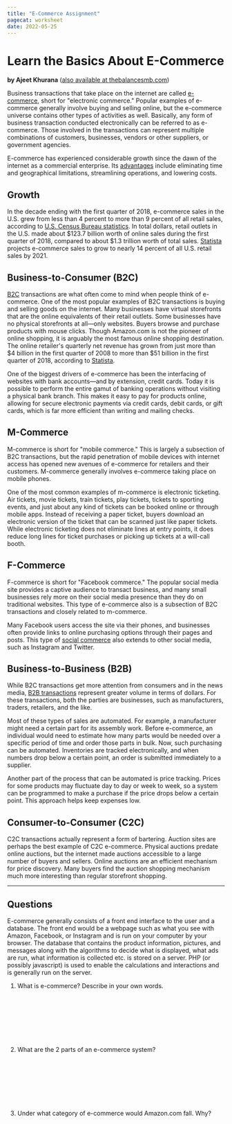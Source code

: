 ```yaml
---
title: "E-Commerce Assignment"
pagecat: worksheet
date: 2022-05-25
---
```


# Learn the Basics About E-Commerce 

**by Ajeet Khurana** 
([also available at thebalancesmb.com](https://www.thebalancesmb.com/let-s-ask-the-basic-question-what-is-ecommerce-1141599))

Business transactions that take place on the internet are called [e-commerce](https://www.thebalancesmb.com/how-does-ecommerce-work-understand-the-nuts-and-bolts-1141583), short for "electronic commerce." Popular examples of e-commerce generally involve buying and selling online, but the e-commerce universe contains other types of activities as well. Basically, any form of business transaction conducted electronically can be referred to as e-commerce. Those involved in the transactions can represent multiple combinations of customers, businesses, vendors or other suppliers, or government agencies.

E-commerce has experienced considerable growth since the dawn of the internet as a commercial enterprise. Its [advantages](https://www.thebalancesmb.com/advantages-of-ecommerce-1141610) include eliminating time and geographical limitations, streamlining operations, and lowering costs.


##  Growth 

In the decade ending with the first quarter of 2018, e-commerce sales in the U.S. grew from less than 4 percent to more than 9 percent of all retail sales, according to [U.S. Census Bureau statistics](https://www.census.gov/retail/mrts/www/data/pdf/ec_current.pdf). In total dollars, retail outlets in the U.S. made about $123.7 billion worth of online sales during the first quarter of 2018, compared to about $1.3 trillion worth of total sales. [Statista](https://www.statista.com/statistics/379112/e-commerce-share-of-retail-sales-in-us/) projects e-commerce sales to grow to nearly 14 percent of all U.S. retail sales by 2021.


##  Business-to-Consumer (B2C) 

[B2C](https://www.thebalancesmb.com/b2c-business-to-consumer-sales-1794400) transactions are what often come to mind when people think of e-commerce. One of the most popular examples of B2C transactions is buying and selling goods on the internet. Many businesses have virtual storefronts that are the online equivalents of their retail outlets. Some businesses have no physical storefronts at all—only websites. Buyers browse and purchase products with mouse clicks. Though Amazon.com is not the pioneer of online shopping, it is arguably the most famous online shopping destination. The online retailer's quarterly net revenue has grown from just more than $4 billion in the first quarter of 2008 to more than $51 billion in the first quarter of 2018, according to [Statista](https://www.statista.com/statistics/273963/quarterly-revenue-of-amazoncom/).

One of the biggest drivers of e-commerce has been the interfacing of websites with bank accounts—and by extension, credit cards. Today it is possible to perform the entire gamut of banking operations without visiting a physical bank branch. This makes it easy to pay for products online, allowing for secure electronic payments via credit cards, debit cards, or gift cards, which is far more efficient than writing and mailing checks.


##  M-Commerce 

M-commerce is short for "mobile commerce." This is largely a subsection of B2C transactions, but the rapid penetration of mobile devices with internet access has opened new avenues of e-commerce for retailers and their customers. M-commerce generally involves e-commerce taking place on mobile phones.

One of the most common examples of m-commerce is electronic ticketing. Air tickets, movie tickets, train tickets, play tickets, tickets to sporting events, and just about any kind of tickets can be booked online or through mobile apps. Instead of receiving a paper ticket, buyers download an electronic version of the ticket that can be scanned just like paper tickets. While electronic ticketing does not eliminate lines at entry points, it does reduce long lines for ticket purchases or picking up tickets at a will-call booth.


##  F-Commerce 

F-commerce is short for "Facebook commerce." The popular social media site provides a captive audience to transact business, and many small businesses rely more on their social media presence than they do on traditional websites. This type of e-commerce also is a subsection of B2C transactions and closely related to m-commerce.

Many Facebook users access the site via their phones, and businesses often provide links to online purchasing options through their pages and posts. This type of [social commerce](https://www.thebalancesmb.com/what-is-social-commerce-5211572) also extends to other social media, such as Instagram and Twitter.


##  Business-to-Business (B2B) 

While B2C transactions get more attention from consumers and in the news media, [B2B transactions](https://www.thebalancesmb.com/ebusiness-vs-ecommerce-1141573) represent greater volume in terms of dollars. For these transactions, both the parties are businesses, such as manufacturers, traders, retailers, and the like.

Most of these types of sales are automated. For example, a manufacturer might need a certain part for its assembly work. Before e-commerce, an individual would need to estimate how many parts would be needed over a specific period of time and order those parts in bulk. Now, such purchasing can be automated. Inventories are tracked electronically, and when numbers drop below a certain point, an order is submitted immediately to a supplier.

Another part of the process that can be automated is price tracking. Prices for some products may fluctuate day to day or week to week, so a system can be programmed to make a purchase if the price drops below a certain point. This approach helps keep expenses low.


##  Consumer-to-Consumer (C2C) 

C2C transactions actually represent a form of bartering. Auction sites are perhaps the best example of C2C e-commerce. Physical auctions predate online auctions, but the internet made auctions accessible to a large number of buyers and sellers. Online auctions are an efficient mechanism for price discovery. Many buyers find the auction shopping mechanism much more interesting than regular storefront shopping.




---

## Questions

E-commerce generally consists of a front end interface to the user and a
database. The front end would be a webpage such as what you see with Amazon,
Facebook, or Instagram and is run on your computer by your browser. The database
that contains the product information, pictures, and messages along with the
algorithms to decide what is displayed, what ads are run, what information is
collected etc. is stored on a server. PHP (or possibly javascript) is used to
enable the calculations and interactions and is generally run on the server.


1. What is e-commerce? Describe in your own words. 

<br>
<br>
<br>
<br>
<br>
<br>




2. What are the 2 parts of an e-commerce system? 

<br>
<br>
<br>
<br>
<br>
<br>


3. Under what category of e-commerce would Amazon.com fall. Why? 

<br>
<br>
<br>
<br>
<br>
<br>

